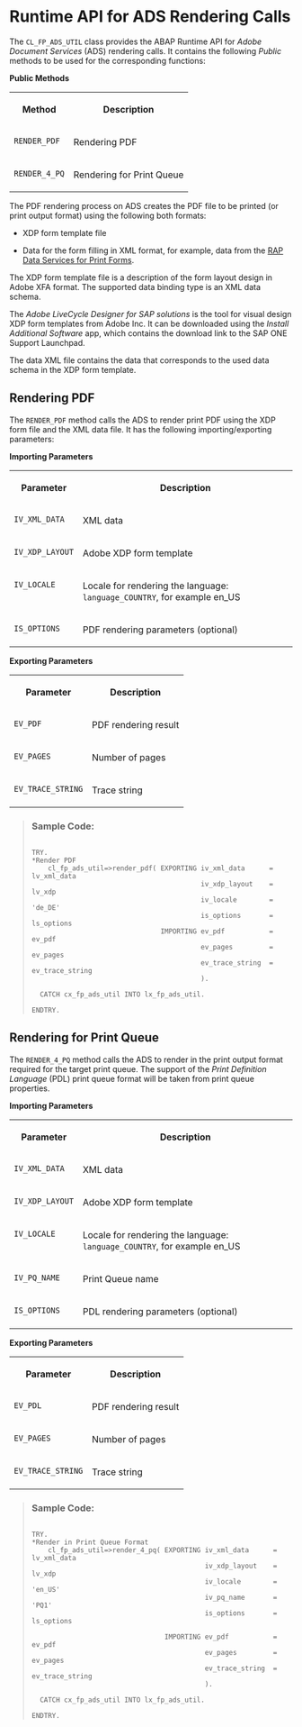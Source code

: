 <!-- loio3d8686d312bc426d8b2aa323473996b0 -->

# Runtime API for ADS Rendering Calls

The `CL_FP_ADS_UTIL` class provides the ABAP Runtime API for *Adobe Document Services* \(ADS\) rendering calls. It contains the following *Public* methods to be used for the corresponding functions:

**Public Methods**


<table>
<tr>
<th valign="top">

Method



</th>
<th valign="top">

Description



</th>
</tr>
<tr>
<td valign="top">

`RENDER_PDF` 



</td>
<td valign="top">

Rendering PDF



</td>
</tr>
<tr>
<td valign="top">

`RENDER_4_PQ` 



</td>
<td valign="top">

Rendering for Print Queue



</td>
</tr>
</table>

The PDF rendering process on ADS creates the PDF file to be printed \(or print output format\) using the following both formats:

-   XDP form template file

-   Data for the form filling in XML format, for example, data from the [RAP Data Services for Print Forms](rap-data-services-for-print-forms-a104660.md).


The XDP form template file is a description of the form layout design in Adobe XFA format. The supported data binding type is an XML data schema.

The *Adobe LiveCycle Designer for SAP solutions* is the tool for visual design XDP form templates from Adobe Inc. It can be downloaded using the *Install Additional Software* app, which contains the download link to the SAP ONE Support Launchpad.

The data XML file contains the data that corresponds to the used data schema in the XDP form template.



<a name="loio3d8686d312bc426d8b2aa323473996b0__section_iwl_vdv_pqb"/>

## Rendering PDF

The `RENDER_PDF` method calls the ADS to render print PDF using the XDP form file and the XML data file. It has the following importing/exporting parameters:

**Importing Parameters**


<table>
<tr>
<th valign="top">

Parameter



</th>
<th valign="top">

Description



</th>
</tr>
<tr>
<td valign="top">

`IV_XML_DATA` 



</td>
<td valign="top">

XML data



</td>
</tr>
<tr>
<td valign="top">

`IV_XDP_LAYOUT` 



</td>
<td valign="top">

Adobe XDP form template



</td>
</tr>
<tr>
<td valign="top">

`IV_LOCALE` 



</td>
<td valign="top">

Locale for rendering the language: `language_COUNTRY`, for example en\_US



</td>
</tr>
<tr>
<td valign="top">

`IS_OPTIONS` 



</td>
<td valign="top">

PDF rendering parameters \(optional\)



</td>
</tr>
</table>

**Exporting Parameters**


<table>
<tr>
<th valign="top">

Parameter



</th>
<th valign="top">

Description



</th>
</tr>
<tr>
<td valign="top">

`EV_PDF` 



</td>
<td valign="top">

PDF rendering result



</td>
</tr>
<tr>
<td valign="top">

`EV_PAGES` 



</td>
<td valign="top">

Number of pages



</td>
</tr>
<tr>
<td valign="top">

`EV_TRACE_STRING` 



</td>
<td valign="top">

Trace string



</td>
</tr>
</table>

> ### Sample Code:  
> ```
> 
> TRY.
> *Render PDF
>     cl_fp_ads_util=>render_pdf( EXPORTING iv_xml_data      = lv_xml_data
>                                           iv_xdp_layout    = lv_xdp
>                                           iv_locale        = 'de_DE'
>                                           is_options       = ls_options
>                                 IMPORTING ev_pdf           = ev_pdf
>                                           ev_pages         = ev_pages
>                                           ev_trace_string  = ev_trace_string
>                                           ).
> 
>   CATCH cx_fp_ads_util INTO lx_fp_ads_util.
>   
> ENDTRY.
> 
> ```



<a name="loio3d8686d312bc426d8b2aa323473996b0__section_wxw_gfv_pqb"/>

## Rendering for Print Queue

The `RENDER_4_PQ` method calls the ADS to render in the print output format required for the target print queue. The support of the *Print Definition Language* \(PDL\) print queue format will be taken from print queue properties.

**Importing Parameters**


<table>
<tr>
<th valign="top">

Parameter



</th>
<th valign="top">

Description



</th>
</tr>
<tr>
<td valign="top">

`IV_XML_DATA` 



</td>
<td valign="top">

XML data



</td>
</tr>
<tr>
<td valign="top">

`IV_XDP_LAYOUT` 



</td>
<td valign="top">

Adobe XDP form template



</td>
</tr>
<tr>
<td valign="top">

`IV_LOCALE` 



</td>
<td valign="top">

Locale for rendering the language: `language_COUNTRY`, for example en\_US



</td>
</tr>
<tr>
<td valign="top">

`IV_PQ_NAME` 



</td>
<td valign="top">

Print Queue name



</td>
</tr>
<tr>
<td valign="top">

`IS_OPTIONS` 



</td>
<td valign="top">

PDL rendering parameters \(optional\)



</td>
</tr>
</table>

**Exporting Parameters**


<table>
<tr>
<th valign="top">

Parameter



</th>
<th valign="top">

Description



</th>
</tr>
<tr>
<td valign="top">

`EV_PDL` 



</td>
<td valign="top">

PDF rendering result



</td>
</tr>
<tr>
<td valign="top">

`EV_PAGES` 



</td>
<td valign="top">

Number of pages



</td>
</tr>
<tr>
<td valign="top">

`EV_TRACE_STRING` 



</td>
<td valign="top">

Trace string



</td>
</tr>
</table>

> ### Sample Code:  
> ```
> 
> TRY.
> *Render in Print Queue Format
>     cl_fp_ads_util=>render_4_pq( EXPORTING iv_xml_data      = lv_xml_data
>                                            iv_xdp_layout    = lv_xdp
>                                            iv_locale        = 'en_US'
>                                            iv_pq_name       = 'PQ1'
>                                            is_options       = ls_options
>  
>                                  IMPORTING ev_pdf           = ev_pdf
>                                            ev_pages         = ev_pages
>                                            ev_trace_string  = ev_trace_string
>                                            ).
> 
>   CATCH cx_fp_ads_util INTO lx_fp_ads_util.
> 
> ENDTRY. 
> 
> ```

